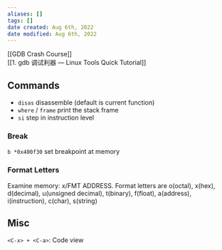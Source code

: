 ```yaml
---
aliases: []
tags: []
date created: Aug 6th, 2022
date modified: Aug 6th, 2022
---
```

[[GDB Crash Course]]  
[[1. gdb 调试利器 — Linux Tools Quick Tutorial]]  

## Commands
- `disas` disassemble (default is current function)
- `where` / `frame` print the stack frame
- `si` step in instruction level

### Break
`b *0x400f30` set breakpoint at memory

### Format Letters
Examine memory: x/FMT ADDRESS.
Format letters are o(octal), x(hex), d(decimal), u(unsigned decimal),  t(binary), f(float), a(address), i(instruction), c(char), s(string)  

## Misc
`<C-x> + <C-a>`: Code view

